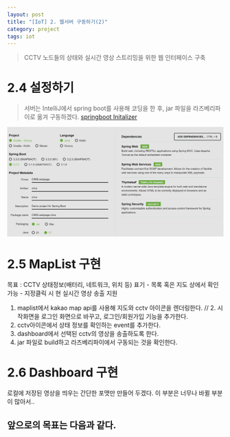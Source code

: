```yaml
---
layout: post
title: "[IoT] 2. 웹서버 구동하기(2)"
category: project
tags: iot
---
```


> CCTV 노드들의 상태와 실시간 영상 스트리밍을 위한 웹 인터페이스 구축

<!--more-->

# 2.4  설정하기
> 서버는 IntelliJ에서 spring boot를 사용해 코딩을 한 후, jar 파일을 라즈베리파이로 옮겨 구동하겠다.
[springboot Initalizer](https://start.spring.io/)

![springboot-initalizer](/assets/img/2024-02-16/springboot-initializer.png)

# 2.5 MapList 구현
목표 : CCTV 상태정보(배터리, 네트워크, 위치 등) 표기
    - 목록 혹은 지도 상에서 확인 가능
    - 지정클릭 시 현 실시간 영상 송출 지원

1. maplist에서 kakao map api를 사용해 지도와 cctv 아이콘을 렌더링한다.
// 2. 시작화면을 로그인 화면으로 바꾸고, 로그인/회원가입 기능을 추가한다.
3. cctv아이콘에서 상태 정보를 확인하는 event를 추가한다.
4. dashboard에서 선택된 cctv의 영상을 송출하도록 한다.
5. jar 파일로 build하고 라즈베리파이에서 구동되는 것을 확인한다.


# 2.6 Dashboard 구현
로컬에 저장된 영상을 띄우는 간단한 포맷만 만들어 두겠다. 이 부분은 너무나 바뀔 부분이 많아서..


앞으로의 목표는 다음과 같다.
- 